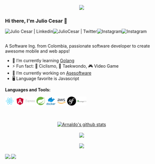 <div id="header" align="center">
  <img src="https://media1.giphy.com/media/SWoSkN6DxTszqIKEqv/giphy.gif?cid=ecf05e476rv7bw9ni7t8phtdxw1f9a0r0sasbrq7luzfdnq8&rid=giphy.gif&ct=g" width="300"/>
</div>

### Hi there, I'm Julio Cesar 👋
<div align="center">
    <a href="https://twitter.com/dev_juliocesar">
    <img align="left" alt="Julio Cesar | Linkedin" height="20px" src="https://img.shields.io/badge/Twitter-blue?&logo=twitter&logoColor=white&style=for-the-badge" />
    </a>
    <a href="https://www.linkedin.com/in/juliocesarmaldonadomoreno/">
    <img align="left" alt="JulioCesar | Twitter" height="20px" src="https://img.shields.io/badge/LinkedIn-blue?logo=linkedin&style=for-the-badge&logoColor=white" />
    </a>
    <a href="https://www.linkedin.com/in/juliocesarmaldonadomoreno/">
    <img align="left" alt="Instagram" height="20px" src="https://img.shields.io/badge/Gmail-D14836?style=for-the-badge&logo=gmail&logoColor=white" />
    </a>
    <a href="https://www.instagram.com/dev_juliocesar/">
    <img align="left" alt="Instagram" height="20px" src="https://img.shields.io/badge/Instagram-E4405F?style=for-the-badge&logo=instagram&logoColor=white" />
    </a>
</div>
<br>
<br>

A Software Ing. from Colombia, passionate software developer to create awesome mobile and web apps!

- 🌱 I’m currently learning [Golang](https://go.dev/)
- ⚡ Fun fact: 🚴 Ciclismo, 🥋 Taekwondo, 🎮 Video Game
- 🔭 I’m currently working on [Asesoftware](https:/asesoftware.com/)
- 🖥️ Language favorite is Javascript

**Languages and Tools:**  

<code><img height="30" src="https://raw.githubusercontent.com/github/explore/80688e429a7d4ef2fca1e82350fe8e3517d3494d/topics/react/react.png"></code>
<code><img height="30" src="https://raw.githubusercontent.com/github/explore/80688e429a7d4ef2fca1e82350fe8e3517d3494d/topics/angular/angular.png"></code>
<code><img height="30" src="https://raw.githubusercontent.com/github/explore/80688e429a7d4ef2fca1e82350fe8e3517d3494d/topics/express/express.png"></code>
<code><img height="30" src="https://raw.githubusercontent.com/github/explore/80688e429a7d4ef2fca1e82350fe8e3517d3494d/topics/spring-boot/spring-boot.png"></code>
<code><img height="30" src="https://raw.githubusercontent.com/github/explore/80688e429a7d4ef2fca1e82350fe8e3517d3494d/topics/docker/docker.png"></code>
<code><img height="30" src="https://raw.githubusercontent.com/github/explore/fbceb94436312b6dacde68d122a5b9c7d11f9524/topics/aws/aws.png"></code>
<code><img height="30" src="https://raw.githubusercontent.com/github/explore/d0c5a5e31e1776ad62379ef5f6b703bcf107d3a3/topics/symfony/symfony.png"></code>
<code><img height="30" src="https://raw.githubusercontent.com/github/explore/80688e429a7d4ef2fca1e82350fe8e3517d3494d/topics/mongodb/mongodb.png"></code>

<br/>
<br/>
<div align="center">
    <a href="https://github.com/DevJuliocesar/github-readme-stats">
    <img align="center" src="https://github-readme-stats.anuraghazra1.vercel.app/api?username=DevJuliocesar&show_icons=true&include_all_commits=true&theme=radical" alt="Arnaldo's github stats" />
    </a>
</div>
<br>
<div align="center">
    <a align="center" href="https://github.com/DevJuliocesar/DevJuliocesar.github.io">
        <img align="center" src="https://github-readme-streak-stats.herokuapp.com/?user=DevJuliocesar&theme=radical" />
    </a>
</div>
<br>
<div align="center">
    <a href="https://github.com/DevJuliocesar/github-readme-stats">
    <img align="center" src="https://github-readme-stats.anuraghazra1.vercel.app/api/top-langs/?username=DevJuliocesar&layout=compact&theme=radical" />
    </a>
</div>
<br>
<a href="https://github.com/DevJuliocesar/github-readme-stats">
<img align="center" src="https://github-readme-stats.vercel.app/api/pin/?username=DevJuliocesar&repo=koibanxBackend&theme=radical" />
</a>  
<a href="https://github.com/DevJuliocesar/DevJuliocesar.github.io">
<img align="center" src="https://github-readme-stats.vercel.app/api/pin/?username=DevJuliocesar&repo=photolink&theme=radical" />
</a>
<br>

<!--
- 🔭 I’m currently working on ...
- 🌱 I’m currently learning ...
- 👯 I’m looking to collaborate on ...
- 🤔 I’m looking for help with ...
- 💬 Ask me about ...
- 📫 How to reach me: ...
- 😄 Pronouns: ...
- ⚡ Fun fact: ...
-->
